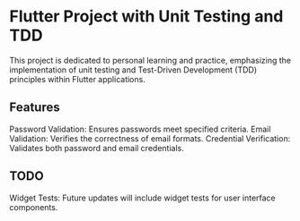 # Flutter Project with Unit Testing and TDD

This project is dedicated to personal learning and practice, emphasizing the implementation of unit testing and Test-Driven Development (TDD) principles within Flutter applications.

## Features
Password Validation: Ensures passwords meet specified criteria.
Email Validation: Verifies the correctness of email formats.
Credential Verification: Validates both password and email credentials.

## TODO
Widget Tests: Future updates will include widget tests for user interface components.

